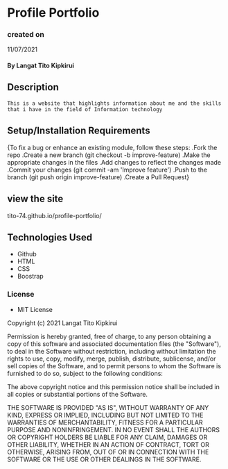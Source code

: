 # Profile Portfolio
### created on
 11/07/2021
#### By **Langat Tito Kipkirui**

## Description

    This is a website that highlights information about me and the skills that i have in the field of Information technology
 
## Setup/Installation Requirements

{To fix a bug or enhance an existing module, follow these steps: .Fork the repo .Create a new branch (git checkout -b improve-feature) .Make the appropriate changes in the files .Add changes to reflect the changes made .Commit your changes (git commit -am 'Improve feature') .Push to the branch (git push origin improve-feature) .Create a Pull Request}
## view the site 
tito-74.github.io/profile-portfolio/
## Technologies Used
* Github 
* HTML
* CSS 
* Boostrap 

### License
* MIT License

Copyright (c) 2021 Langat Tito Kipkirui

Permission is hereby granted, free of charge, to any person obtaining a copy
of this software and associated documentation files (the "Software"), to deal
in the Software without restriction, including without limitation the rights
to use, copy, modify, merge, publish, distribute, sublicense, and/or sell
copies of the Software, and to permit persons to whom the Software is
furnished to do so, subject to the following conditions:

The above copyright notice and this permission notice shall be included in all
copies or substantial portions of the Software.

THE SOFTWARE IS PROVIDED "AS IS", WITHOUT WARRANTY OF ANY KIND, EXPRESS OR
IMPLIED, INCLUDING BUT NOT LIMITED TO THE WARRANTIES OF MERCHANTABILITY,
FITNESS FOR A PARTICULAR PURPOSE AND NONINFRINGEMENT. IN NO EVENT SHALL THE
AUTHORS OR COPYRIGHT HOLDERS BE LIABLE FOR ANY CLAIM, DAMAGES OR OTHER
LIABILITY, WHETHER IN AN ACTION OF CONTRACT, TORT OR OTHERWISE, ARISING FROM,
OUT OF OR IN CONNECTION WITH THE SOFTWARE OR THE USE OR OTHER DEALINGS IN THE
SOFTWARE. 